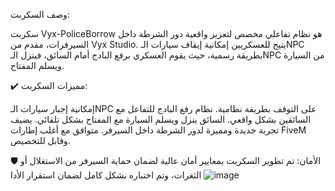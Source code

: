 وصف السكربت:

سكربت Vyx-PoliceBorrow هو نظام تفاعلي مخصص لتعزيز واقعية دور الشرطة داخل السيرفرات، مقدم من Vyx Studio. يتيح للعسكريين إمكانية إيقاف سيارات الـNPC بطريقة رسمية، حيث يقوم العسكري برفع البادج أمام السائق، فينزل الـNPC من السيارة ويسلم المفتاح.

✔️ مميزات السكربت:

إمكانية إجبار سيارات الـNPC على التوقف بطريقة نظامية.
نظام رفع البادج للتفاعل مع السائقين بشكل واقعي.
السائق ينزل ويسلم السيارة مع المفتاح بشكل تلقائي.
يضيف تجربة جديدة ومميزة لدور الشرطة داخل السيرفر.
متوافق مع أغلب إطارات FiveM وقابل للتخصيص.

🛡️ الأمان:
تم تطوير السكربت بمعايير أمان عالية لضمان حماية السيرفر من الاستغلال أو الثغرات، وتم اختباره بشكل كامل لضمان استقرار الأدا
![image](https://github.com/user-attachments/assets/9d626359-b71f-43ab-9758-42d0a913195d)
